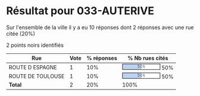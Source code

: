 # Résultat pour 033-AUTERIVE

Sur l'ensemble de la ville il y a eu 10 réponses dont 2 réponses avec une rue citée (20%)

2 points noirs identifiés

| Rue | Vote | % réponses | % Nb rues cités|
|-----|------|------------|----------------|
| ROUTE D ESPAGNE | 1 | 10% | <img src="../../img/bar_50.gif" />&nbsp;50%|
| ROUTE DE TOULOUSE | 1 | 10% | <img src="../../img/bar_50.gif" />&nbsp;50%|
| **Total** | 2 | 20% | 100%|
